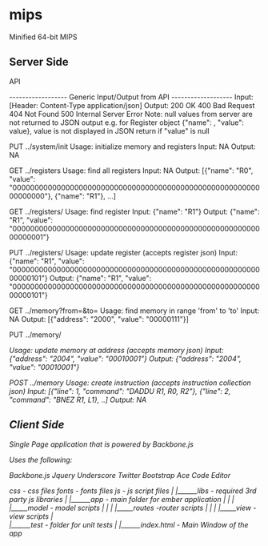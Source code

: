 mips
====

Minified 64-bit MIPS


Server Side
------------------------------

API

------------------   Generic Input/Output from API   -------------------
Input: [Header: Content-Type application/json]
Output: 200 OK
        400 Bad Request
        404 Not Found
        500 Internal Server Error
Note: null values from server are not returned to JSON output
e.g. for Register object {"name": <name>, "value": value}, value is not displayed in JSON return if "value" is null


PUT     ../system/init
Usage:  initialize memory and registers
Input:  NA
Output: NA


GET     ../registers
Usage:  find all registers
Input:  NA
Output: [{"name": "R0", "value": "0000000000000000000000000000000000000000000000000000000000000000"}, {"name": "R1"}, ...]


GET     ../registers/<id>
Usage:  find register
Input:  {"name": "R1"}
Output: {"name": "R1", "value": "0000000000000000000000000000000000000000000000000000000000000001"}


PUT     ../registers/<id> 
Usage:  update register (accepts register json)
Input:  {"name": "R1", "value": "0000000000000000000000000000000000000000000000000000000000000101"}
Output: {"name": "R1", "value": "0000000000000000000000000000000000000000000000000000000000000101"}


GET     ../memory?from=<startAddress>&to=<endAddress>
Usage:  find memory in range 'from' to 'to'
Input:  NA
Output: [{"address": "2000", "value": "00000111"}]


PUT     ../memory/<address>
Usage:  update memory at address (accepts memory json)
Input:  {"address": "2004", "value": "00010001"}
Output: {"address": "2004", "value": "00010001"}


POST    ../memory
Usage:  create instruction (accepts instruction collection json)
Input:  [{"line": 1, "command": "DADDU R1, R0, R2"}, {"line": 2, "command": "BNEZ R1, L1}, ..]
Output: NA


Client Side
------------------------------
Single Page application that is powered by Backbone.js

Uses the following:

Backbone.js
Jquery
Underscore
Twitter Bootstrap
Ace Code Editor

css - css files
fonts - fonts files
js - js script files
|
|______libs - required 3rd party js libraries
|
|______app - main folder for ember application 
|        |
|        |_____model - model scripts
|        |
|        |_____routes -router scripts
|        |
|        |_____view - view scripts
|        
|______test - folder for unit tests
|
|______index.html - Main Window of the app
